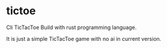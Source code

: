 # tictoe

Cli TicTacToe Build with rust programming language.

It is just a simple TicTacToe game with no ai in current version.